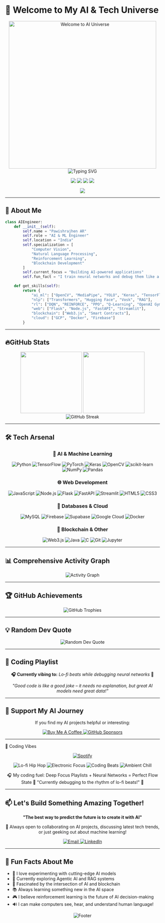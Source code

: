 # 🚀 Welcome to My AI & Tech Universe

<div align="center">

  <!-- Welcome GIF -->
  <img src="https://media.giphy.com/media/v1.Y2lkPTc5MGI3NjExd25yaDRsYXA1Zjhva2o1b3EzNjZ3ZGpqZzB2dXlxdDYyZ2VnM3R4aiZlcD12MV9naWZzX3NlYXJjaCZjdD1n/l3vR85PnGsBwu1PFK/giphy.gif" width="480" alt="Welcome to AI Universe"/>

  <!-- Typing animation -->
  <img src="https://readme-typing-svg.demolab.com/?lines=AI+%26+ML+Engineer;Computer+Vision+Specialist;Full-Stack+Developer;Blockchain+Enthusiast;Always+Building+Something+Cool&font=Fira%20Code&center=true&width=450&height=50&duration=4000&pause=1000" alt="Typing SVG" />

  <!-- Social badges -->
  <p>
    <a href="https://github.com/PawishrajhenAR"><img src="https://img.shields.io/badge/GitHub-100000?style=for-the-badge&logo=github&logoColor=white"/></a>
    <a href="https://linkedin.com/in/pawish6364/"><img src="https://img.shields.io/badge/LinkedIn-0077B5?style=for-the-badge&logo=linkedin&logoColor=white"/></a>
    <a href="https://www.instagram.com/ipawish/"><img src="https://img.shields.io/badge/Instagram-E4405F?style=for-the-badge&logo=instagram&logoColor=white"/></a>
    <a href="mailto:pawishrajhen@gmail.com"><img src="https://img.shields.io/badge/Email-D14836?style=for-the-badge&logo=gmail&logoColor=white"/></a>
  </p>

  <!-- Profile views -->
  <img src="https://komarev.com/ghpvc/?username=PawishrajhenAR&style=for-the-badge&color=brightgreen"/>

</div>

---

## 🎯 About Me

```python
class AIEngineer:
    def __init__(self):
        self.name = "Pawishrajhen AR"
        self.role = "AI & ML Engineer"
        self.location = "India"
        self.specialization = [
            "Computer Vision",
            "Natural Language Processing", 
            "Reinforcement Learning",
            "Blockchain Development"
        ]
        self.current_focus = "Building AI-powered applications"
        self.fun_fact = "I train neural networks and debug them like a detective! 🕵️‍♂️"
    
    def get_skills(self):
        return {
            "ai_ml": ["OpenCV", "MediaPipe", "YOLO", "Keras", "TensorFlow", "PyTorch"],
            "nlp": ["Transformers", "Hugging Face", "Vosk", "RAG"],
            "rl": ["DQN", "REINFORCE", "PPO", "Q-Learning", "OpenAI Gym"],
            "web": ["Flask", "Node.js", "FastAPI", "Streamlit"],
            "blockchain": ["Web3.js", "Smart Contracts"],
            "cloud": ["GCP", "Docker", "Firebase"]
        }
```

---

## 🔥GitHub Stats

<div align="center">
  
  <!-- Main stats with custom theme -->
  <img height="200em" src="https://github-readme-stats.vercel.app/api?username=PawishrajhenAR&show_icons=true&theme=tokyonight&include_all_commits=true&count_private=true&hide_border=true&bg_color=0d1117&title_color=58a6ff&text_color=c9d1d9&icon_color=1f6feb"/>
  
  <!-- Top languages with enhanced styling -->
  <img height="200em" src="https://github-readme-stats.vercel.app/api/top-langs/?username=PawishrajhenAR&layout=compact&langs_count=10&theme=tokyonight&hide_border=true&bg_color=0d1117&title_color=58a6ff&text_color=c9d1d9&card_width=320"/>
  
</div>

<div align="center">
  <!-- GitHub streak with custom styling -->
  <img src="https://github-readme-streak-stats.herokuapp.com/?user=PawishrajhenAR&theme=tokyonight&hide_border=true&background=0d1117&ring=58a6ff&fire=58a6ff&currStreakLabel=58a6ff&sideNums=c9d1d9&currStreakNum=c9d1d9&sideLabels=c9d1d9&dates=8b949e" alt="GitHub Streak"/>
</div>

---

## 🛠️ Tech Arsenal

<div align="center">

### 🤖 AI & Machine Learning
![Python](https://img.shields.io/badge/Python-3776AB?style=for-the-badge&logo=python&logoColor=white)
![TensorFlow](https://img.shields.io/badge/TensorFlow-FF6F00?style=for-the-badge&logo=tensorflow&logoColor=white)
![PyTorch](https://img.shields.io/badge/PyTorch-EE4C2C?style=for-the-badge&logo=pytorch&logoColor=white)
![Keras](https://img.shields.io/badge/Keras-D00000?style=for-the-badge&logo=keras&logoColor=white)
![OpenCV](https://img.shields.io/badge/OpenCV-27338e?style=for-the-badge&logo=opencv&logoColor=white)
![scikit-learn](https://img.shields.io/badge/scikit--learn-F7931E?style=for-the-badge&logo=scikit-learn&logoColor=white)
![NumPy](https://img.shields.io/badge/numpy-013243?style=for-the-badge&logo=numpy&logoColor=white)
![Pandas](https://img.shields.io/badge/pandas-150458?style=for-the-badge&logo=pandas&logoColor=white)

### 🌐 Web Development
![JavaScript](https://img.shields.io/badge/JavaScript-F7DF1E?style=for-the-badge&logo=javascript&logoColor=black)
![Node.js](https://img.shields.io/badge/Node.js-43853D?style=for-the-badge&logo=node.js&logoColor=white)
![Flask](https://img.shields.io/badge/Flask-000000?style=for-the-badge&logo=flask&logoColor=white)
![FastAPI](https://img.shields.io/badge/FastAPI-005571?style=for-the-badge&logo=fastapi&logoColor=white)
![Streamlit](https://img.shields.io/badge/Streamlit-FF4B4B?style=for-the-badge&logo=streamlit&logoColor=white)
![HTML5](https://img.shields.io/badge/HTML5-E34F26?style=for-the-badge&logo=html5&logoColor=white)
![CSS3](https://img.shields.io/badge/CSS3-1572B6?style=for-the-badge&logo=css3&logoColor=white)

### 💾 Databases & Cloud
![MySQL](https://img.shields.io/badge/MySQL-4479A1?style=for-the-badge&logo=mysql&logoColor=white)
![Firebase](https://img.shields.io/badge/Firebase-FFCA28?style=for-the-badge&logo=firebase&logoColor=black)
![Supabase](https://img.shields.io/badge/Supabase-3ECF8E?style=for-the-badge&logo=supabase&logoColor=white)
![Google Cloud](https://img.shields.io/badge/Google%20Cloud-4285F4?style=for-the-badge&logo=google-cloud&logoColor=white)
![Docker](https://img.shields.io/badge/Docker-2496ED?style=for-the-badge&logo=docker&logoColor=white)

### 🔗 Blockchain & Other
![Web3.js](https://img.shields.io/badge/Web3.js-F16822?style=for-the-badge&logo=web3.js&logoColor=white)
![Java](https://img.shields.io/badge/Java-ED8B00?style=for-the-badge&logo=java&logoColor=white)
![C](https://img.shields.io/badge/C-00599C?style=for-the-badge&logo=c&logoColor=white)
![Git](https://img.shields.io/badge/Git-F05032?style=for-the-badge&logo=git&logoColor=white)
![Jupyter](https://img.shields.io/badge/Jupyter-F37626?style=for-the-badge&logo=jupyter&logoColor=white)

</div>

---

## 📊 Comprehensive Activity Graph

<div align="center">
  <img src="https://github-readme-activity-graph.vercel.app/graph?username=PawishrajhenAR&theme=github-compact&hide_border=true&area=true&bg_color=0d1117&color=58a6ff&line=1f6feb&point=c9d1d9" alt="Activity Graph"/>
</div>

---

## 🏆 GitHub Achievements

<div align="center">
  <img src="https://github-profile-trophy.vercel.app/?username=PawishrajhenAR&theme=algolia&no-frame=true&no-bg=true&margin-w=4&column=7" alt="GitHub Trophies"/>
</div>

---

## 💡 Random Dev Quote

<div align="center">
  <img src="https://quotes-github-readme.vercel.app/api?type=horizontal&theme=dark" alt="Random Dev Quote"/>
</div>

---

## 🎵 Coding Playlist

<div align="center">
  
  **🎧 Currently vibing to:** *Lo-fi beats while debugging neural networks* 🎵
  
  *"Good code is like a good joke – it needs no explanation, but great AI models need great data!"*
  
</div>

---

## 🌟 Support My AI Journey

<div align="center">
  
  If you find my AI projects helpful or interesting:
  
  <a href="https://buymeacoffee.com/pawishrajhen">
    <img src="https://img.shields.io/badge/Buy%20Me%20a%20Coffee-ffdd00?style=for-the-badge&logo=buy-me-a-coffee&logoColor=black" alt="Buy Me A Coffee"/>
  </a>
  
  <a href="https://github.com/sponsors/PawishrajhenAR">
    <img src="https://img.shields.io/badge/Sponsor-30363D?style=for-the-badge&logo=GitHub-Sponsors&logoColor=#white" alt="GitHub Sponsors"/>
  </a>
  
</div>

---

🎵 Coding Vibes
<div align="center">
  <!-- Simple Spotify badge -->
  <a href="https://open.spotify.com">
    <img src="https://img.shields.io/badge/Spotify-1ED760?style=for-the-badge&logo=spotify&logoColor=white&label=Coding%20with" alt="Spotify"/>
  </a>
  <!-- Music mood badges -->
  <p>
    <img src="https://img.shields.io/badge/🎧_Lo--fi_Hip_Hop-FF6B6B?style=flat-square&labelColor=1ED760&color=white" alt="Lo-fi Hip Hop"/>
    <img src="https://img.shields.io/badge/🎵_Electronic_Focus-4ECDC4?style=flat-square&labelColor=1ED760&color=white" alt="Electronic Focus"/>
    <img src="https://img.shields.io/badge/🎼_Coding_Beats-45B7D1?style=flat-square&labelColor=1ED760&color=white" alt="Coding Beats"/>
    <img src="https://img.shields.io/badge/🎹_Ambient_Chill-96CEB4?style=flat-square&labelColor=1ED760&color=white" alt="Ambient Chill"/>
  </p>
🎧 My coding fuel: Deep Focus Playlists + Neural Networks = Perfect Flow State 🚀
"Currently debugging to the rhythm of lo-fi beats!" 🎵
</div>

---

## 📫 Let's Build Something Amazing Together!

<div align="center">
  
  **"The best way to predict the future is to create it with AI"**
  
  💬 Always open to collaborating on AI projects, discussing latest tech trends, or just geeking out about machine learning!
  
  <a href="mailto:pawishrajhen@gmail.com">
    <img src="https://img.shields.io/badge/Email-D14836?style=for-the-badge&logo=gmail&logoColor=white" alt="Email"/>
  </a>
  
  <a href="https://linkedin.com/in/pawish6364/">
    <img src="https://img.shields.io/badge/LinkedIn-0077B5?style=for-the-badge&logo=linkedin&logoColor=white" alt="LinkedIn"/>
  </a>
  
</div>

---

## 🚀 Fun Facts About Me

- 🔬 I love experimenting with cutting-edge AI models
- 🎯 Currently exploring Agentic AI and RAG systems
- 🌊 Fascinated by the intersection of AI and blockchain
- 📚 Always learning something new in the AI space
- 🎮 I believe reinforcement learning is the future of AI decision-making
- 🔊 I can make computers see, hear, and understand human language!

<div align="center">
  <img src="https://capsule-render.vercel.app/api?type=waving&color=gradient&height=100&section=footer&animation=fadeIn&fontColor=58a6ff" alt="Footer"/>
</div>

